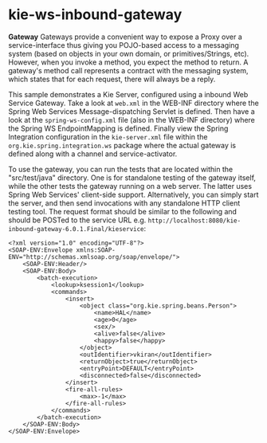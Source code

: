 kie-ws-inbound-gateway
======================
**Gateway**
Gateways provide a convenient way to expose a Proxy over a service-interface thus giving you POJO-based access to a messaging system (based on objects in your own domain, or primitives/Strings, etc). However, when you invoke a method, you expect the method to return. A gateway's method call represents a contract with the messaging system, which states that for each request, there will always be a reply. 


This sample demonstrates a Kie Server, configured using a inbound Web Service Gateway. Take a look at `web.xml` in the WEB-INF directory where the Spring Web Services Message-dispatching Servlet is defined. Then have a look at the `spring-ws-config.xml` file (also in the WEB-INF directory) where the Spring WS EndpointMapping is defined. Finally view the Spring Integration configuration in the `kie-server.xml` file within the `org.kie.spring.integration.ws` package where the actual gateway is defined along with a channel and service-activator.

To use the gateway, you can run the tests that are located within the "src/test/java" directory. One is for standalone testing of the gateway itself, while the other tests the gateway running on a web server. The latter uses Spring Web Services' client-side support. Alternatively, you can simply start the server, and then send invocations with any standalone HTTP client testing tool. The request format should be similar to the following and should be POSTed to the service URL e.g. `http://localhost:8080/kie-inbound-gateway-6.0.1.Final/kieservice`:

	<?xml version="1.0" encoding="UTF-8"?>
	<SOAP-ENV:Envelope xmlns:SOAP-ENV="http://schemas.xmlsoap.org/soap/envelope/">
		<SOAP-ENV:Header/>
		<SOAP-ENV:Body>
			<batch-execution>
				<lookup>ksession1</lookup>
				<commands>
					<insert>
						<object class="org.kie.spring.beans.Person">
							<name>HAL</name>
							<age>0</age>
							<sex/>
							<alive>false</alive>
							<happy>false</happy>
						</object>
						<outIdentifier>vkiran</outIdentifier>
						<returnObject>true</returnObject>
						<entryPoint>DEFAULT</entryPoint>
						<disconnected>false</disconnected>
					</insert>
					<fire-all-rules>
						<max>-1</max>
					</fire-all-rules>
				</commands>
			</batch-execution>
		</SOAP-ENV:Body>
	</SOAP-ENV:Envelope>